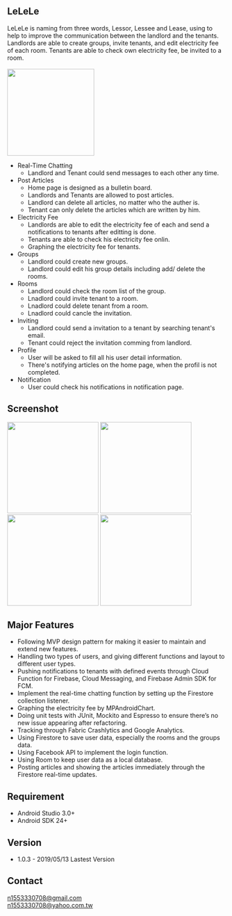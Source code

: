 ## LeLeLe
LeLeLe is naming from three words, Lessor, Lessee and Lease, using to help to improve the communication between the landlord and the tenants. Landlords are able to create groups, invite tenants, and edit electricity fee of each room. Tenants are able to check own electricity fee, be invited to a room.
<br /><br />[<img src="https://play.google.com/intl/en_us/badges/images/generic/en_badge_web_generic.png" width="200">](https://play.google.com/store/apps/details?id=com.hugh.lelele)

- Real-Time Chatting
  - Landlord and Tenant could send messages to each other any time.
- Post Articles
  - Home page is designed as a bulletin board.
  - Landlords and Tenants are allowed to post articles.
  - Landlord can delete all articles, no matter who the auther is.
  - Tenant can only delete the articles which are written by him.
- Electricity Fee
  - Landlords are able to edit the electricity fee of each and send a notifications to tenants after editting is done.
  - Tenants are able to check his electricity fee onlin.
  - Graphing the electricity fee for tenants.
- Groups
  - Landlord could create new groups.
  - Landlord could edit his group details including add/ delete the rooms.
- Rooms
  - Landlord could check the room list of the group.
  - Lnadlord could invite tenant to a room.
  - Lnadlord could delete tenant from a room.
  - Lnadlord could cancle the invitation.
- Inviting
  - Landlord could send a invitation to a tenant by searching tenant's email.
  - Tenant could reject the invitation comming from landlord.
- Profile
  - User will be asked to fill all his user detail information.
  - There's notifying articles on the home page, when the profil is not completed.
- Notification
  - User could check his notifications in notification page.

## Screenshot

<img src="https://i.imgur.com/DP3FLcF.png" width="210"> <img src="https://i.imgur.com/WupEw0U.png" width="210"> <img src="https://i.imgur.com/noFCc0I.png" width="210"> <img src="https://i.imgur.com/5HQEfj3.png" width="210">

## Major Features
-	Following MVP design pattern for making it easier to maintain and extend new features.
-	Handling two types of users, and giving different functions and layout to different user types.
-	Pushing notifications to tenants with defined events through Cloud Function for Firebase, Cloud Messaging, and Firebase Admin SDK for FCM.
-	Implement the real-time chatting function by setting up the Firestore collection listener.
-	Graphing the electricity fee by MPAndroidChart.
-	Doing unit tests with JUnit, Mockito and Espresso to ensure there’s no new issue appearing after refactoring.
-	Tracking through Fabric Crashlytics and Google Analytics.
-	Using Firestore to save user data, especially the rooms and the groups data.
-	Using Facebook API to implement the login function.
-	Using Room to keep user data as a local database.
-	Posting articles and showing the articles immediately through the Firestore real-time updates.

## Requirement
- Android Studio 3.0+
- Android SDK 24+

## Version
* 1.0.3 - 2019/05/13 Lastest Version

## Contact
n1553330708@gmail.com <br />
n1553330708@yahoo.com.tw
